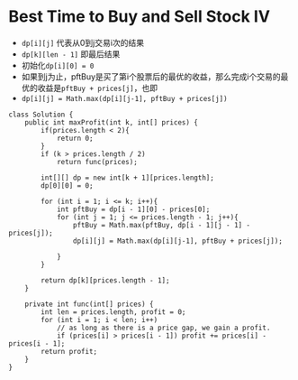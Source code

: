 # Best Time to Buy and Sell Stock IV
- `dp[i][j]` 代表从0到j交易i次的结果
- `dp[k][len - 1]` 即最后结果
- 初始化`dp[i][0] = 0`
- 如果到j为止，pftBuy是买了第i个股票后的最优的收益，那么完成i个交易的最优的收益是`pftBuy + prices[j]`，也即
- `dp[i][j] = Math.max(dp[i][j-1], pftBuy + prices[j])`

```
class Solution {
    public int maxProfit(int k, int[] prices) {
        if(prices.length < 2){
            return 0;
        }
        if (k > prices.length / 2)
            return func(prices);

        int[][] dp = new int[k + 1][prices.length];
        dp[0][0] = 0;

        for (int i = 1; i <= k; i++){
            int pftBuy = dp[i - 1][0] - prices[0];
            for (int j = 1; j <= prices.length - 1; j++){
                pftBuy = Math.max(pftBuy, dp[i - 1][j - 1] - prices[j]);
                dp[i][j] = Math.max(dp[i][j-1], pftBuy + prices[j]);
                
            }
        }

        return dp[k][prices.length - 1];
    }

    private int func(int[] prices) {
        int len = prices.length, profit = 0;
        for (int i = 1; i < len; i++)
            // as long as there is a price gap, we gain a profit.
            if (prices[i] > prices[i - 1]) profit += prices[i] - prices[i - 1];
        return profit;
    }
}
```
